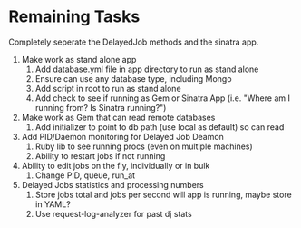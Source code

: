 Remaining Tasks
==================

Completely seperate the DelayedJob methods and the sinatra app.

1. Make work as stand alone app
    1. Add database.yml file in app directory to run as stand alone
    2. Ensure can use any database type, including Mongo
    3. Add script in root to run as stand alone
    4. Add check to see if running as Gem or Sinatra App (i.e. "Where am I running from? Is Sinatra running?")
2. Make work as Gem that can read remote databases
    1. Add initializer to point to db path (use local as default) so can read
3. Add PID/Daemon monitoring for Delayed Job Deamon
    1. Ruby lib to see running procs (even on multiple machines)
    2. Ability to restart jobs if not running
4. Ability to edit jobs on the fly, individually or in bulk
    1. Change PID, queue, run_at
5. Delayed Jobs statistics and processing numbers
	1. Store jobs total and jobs per second will app is running, maybe store in YAML?
	2. Use request-log-analyzer for past dj stats